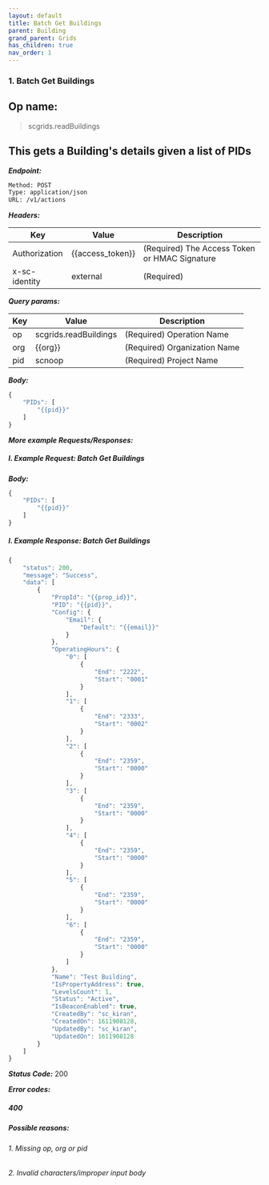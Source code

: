 ```yaml
---
layout: default
title: Batch Get Buildings
parent: Building
grand_parent: Grids
has_children: true
nav_order: 1
---
```


### 1. Batch Get Buildings


## Op name: 

> scgrids.readBuildings

## This gets a Building's details given a list of PIDs


***Endpoint:***

```bash
Method: POST
Type: application/json
URL: /v1/actions
```


***Headers:***

| Key | Value | Description |
| --- | ------|-------------|
| Authorization | {{access_token}} | (Required) The Access Token or HMAC Signature |
| x-sc-identity | external | (Required) |



***Query params:***

| Key | Value | Description |
| --- | ------|-------------|
| op | scgrids.readBuildings | (Required) Operation Name |
| org | {{org}} | (Required) Organization Name |
| pid | scnoop | (Required) Project Name |



***Body:***

```js        
{
    "PIDs": [
        "{{pid}}"
    ]
}
```



***More example Requests/Responses:***


##### I. Example Request: Batch Get Buildings

***Body:***

```js        
{
    "PIDs": [
        "{{pid}}"
    ]
}
```

##### I. Example Response: Batch Get Buildings
```js
{
    "status": 200,
    "message": "Success",
    "data": [
        {
            "PropId": "{{prop_id}}",
            "PID": "{{pid}}",
            "Config": {
                "Email": {
                    "Default": "{{email}}"
                }
            },
            "OperatingHours": {
                "0": [
                    {
                        "End": "2222",
                        "Start": "0001"
                    }
                ],
                "1": [
                    {
                        "End": "2333",
                        "Start": "0002"
                    }
                ],
                "2": [
                    {
                        "End": "2359",
                        "Start": "0000"
                    }
                ],
                "3": [
                    {
                        "End": "2359",
                        "Start": "0000"
                    }
                ],
                "4": [
                    {
                        "End": "2359",
                        "Start": "0000"
                    }
                ],
                "5": [
                    {
                        "End": "2359",
                        "Start": "0000"
                    }
                ],
                "6": [
                    {
                        "End": "2359",
                        "Start": "0000"
                    }
                ]
            },
            "Name": "Test Building",
            "IsPropertyAddress": true,
            "LevelsCount": 1,
            "Status": "Active",
            "IsBeaconEnabled": true,
            "CreatedBy": "sc_kiran",
            "CreatedOn": 1611908128,
            "UpdatedBy": "sc_kiran",
            "UpdatedOn": 1611908128
        }
    ]
}
```

***Status Code:*** 200


***Error codes:***

##### 400

##### Possible reasons:

###### 1. Missing op, org or pid
###### 2. Invalid characters/improper input body


<br>



